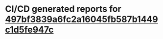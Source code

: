 # CI/CD generated reports for [497bf3839a6fc2a16045fb587b1449c1d5fe947c](https://github.com/hydephp/develop/commit/497bf3839a6fc2a16045fb587b1449c1d5fe947c)

